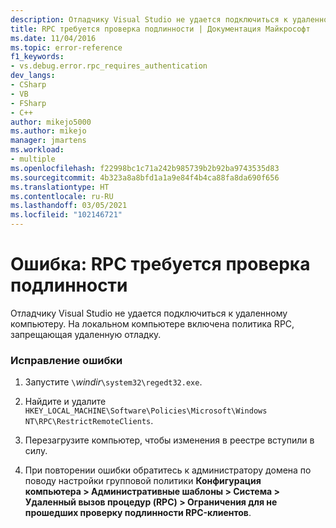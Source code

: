 ```yaml
---
description: Отладчику Visual Studio не удается подключиться к удаленному компьютеру.
title: RPC требуется проверка подлинности | Документация Майкрософт
ms.date: 11/04/2016
ms.topic: error-reference
f1_keywords:
- vs.debug.error.rpc_requires_authentication
dev_langs:
- CSharp
- VB
- FSharp
- C++
author: mikejo5000
ms.author: mikejo
manager: jmartens
ms.workload:
- multiple
ms.openlocfilehash: f22998bc1c71a242b985739b2b92ba9743535d83
ms.sourcegitcommit: 4b323a8a8bfd1a1a9e84f4b4ca88fa8da690f656
ms.translationtype: HT
ms.contentlocale: ru-RU
ms.lasthandoff: 03/05/2021
ms.locfileid: "102146721"
---
```

# <a name="error-rpc-requires-authentication"></a>Ошибка: RPC требуется проверка подлинности
Отладчику Visual Studio не удается подключиться к удаленному компьютеру. На локальном компьютере включена политика RPC, запрещающая удаленную отладку.

### <a name="to-correct-this-error"></a>Исправление ошибки

1. Запустите `\`*windir*`\system32\regedt32.exe`.

2. Найдите и удалите `HKEY_LOCAL_MACHINE\Software\Policies\Microsoft\Windows NT\RPC\RestrictRemoteClients`.

3. Перезагрузите компьютер, чтобы изменения в реестре вступили в силу.

4. При повторении ошибки обратитесь к администратору домена по поводу настройки групповой политики **Конфигурация компьютера > Административные шаблоны > Система > Удаленный вызов процедур (RPC) > Ограничения для не прошедших проверку подлинности RPC-клиентов**.
